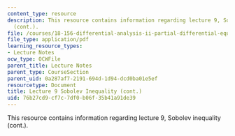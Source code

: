 ```yaml
---
content_type: resource
description: This resource contains information regarding lecture 9, Sobolev inequality
  (cont.).
file: /courses/18-156-differential-analysis-ii-partial-differential-equations-and-fourier-analysis-spring-2016/76b27cd9cf7c7df0b06f35b41a91de39_MIT18_156S16_lec9.pdf
file_type: application/pdf
learning_resource_types:
- Lecture Notes
ocw_type: OCWFile
parent_title: Lecture Notes
parent_type: CourseSection
parent_uid: 0a287af7-2191-694d-1d94-dcd0ba01e5ef
resourcetype: Document
title: Lecture 9 Sobolev Inequality (cont.)
uid: 76b27cd9-cf7c-7df0-b06f-35b41a91de39
---
```

This resource contains information regarding lecture 9, Sobolev inequality (cont.).

